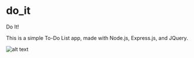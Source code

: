 # do_it
Do It!

This is a simple To-Do List app, made with Node.js, Express.js,
and JQuery.

![alt text](https://snag.gy/Vv45HE.jpg)
